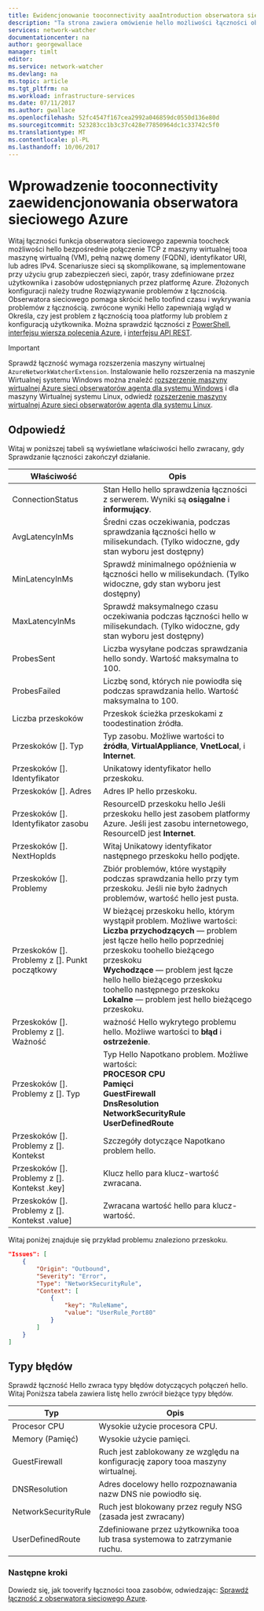 ```yaml
---
title: Ewidencjonowanie tooconnectivity aaaIntroduction obserwatora sieciowego Azure | Dokumentacja firmy Microsoft
description: "Ta strona zawiera omówienie hello możliwości łączności obserwatora sieciowego"
services: network-watcher
documentationcenter: na
author: georgewallace
manager: timlt
editor: 
ms.service: network-watcher
ms.devlang: na
ms.topic: article
ms.tgt_pltfrm: na
ms.workload: infrastructure-services
ms.date: 07/11/2017
ms.author: gwallace
ms.openlocfilehash: 52fc4547f167cea2992a046859dc0550d136e80d
ms.sourcegitcommit: 523283cc1b3c37c428e77850964dc1c33742c5f0
ms.translationtype: MT
ms.contentlocale: pl-PL
ms.lasthandoff: 10/06/2017
---
```

# <a name="introduction-tooconnectivity-check-in-azure-network-watcher"></a>Wprowadzenie tooconnectivity zaewidencjonowania obserwatora sieciowego Azure

Witaj łączności funkcja obserwatora sieciowego zapewnia toocheck możliwości hello bezpośrednie połączenie TCP z maszyny wirtualnej tooa maszynę wirtualną (VM), pełną nazwę domeny (FQDN), identyfikator URI, lub adres IPv4. Scenariusze sieci są skomplikowane, są implementowane przy użyciu grup zabezpieczeń sieci, zapór, trasy zdefiniowane przez użytkownika i zasobów udostępnianych przez platformę Azure. Złożonych konfiguracji należy trudne Rozwiązywanie problemów z łącznością. Obserwatora sieciowego pomaga skrócić hello toofind czasu i wykrywania problemów z łącznością. zwrócone wyniki Hello zapewniają wgląd w Określa, czy jest problem z łącznością tooa platformy lub problem z konfiguracją użytkownika. Można sprawdzić łączności z [PowerShell](network-watcher-connectivity-powershell.md), [interfejsu wiersza polecenia Azure](network-watcher-connectivity-cli.md), i [interfejsu API REST](network-watcher-connectivity-rest.md).

> [!IMPORTANT]
> Sprawdź łączność wymaga rozszerzenia maszyny wirtualnej `AzureNetworkWatcherExtension`. Instalowanie hello rozszerzenia na maszynie Wirtualnej systemu Windows można znaleźć [rozszerzenie maszyny wirtualnej Azure sieci obserwatorów agenta dla systemu Windows](../virtual-machines/windows/extensions-nwa.md) i dla maszyny Wirtualnej systemu Linux, odwiedź [rozszerzenie maszyny wirtualnej Azure sieci obserwatorów agenta dla systemu Linux](../virtual-machines/linux/extensions-nwa.md).

## <a name="response"></a>Odpowiedź

Witaj w poniższej tabeli są wyświetlane właściwości hello zwracany, gdy Sprawdzanie łączności zakończył działanie.

|Właściwość  |Opis  |
|---------|---------|
|ConnectionStatus     | Stan Hello hello sprawdzenia łączności z serwerem. Wyniki są **osiągalne** i **informujący**.        |
|AvgLatencyInMs     | Średni czas oczekiwania, podczas sprawdzania łączności hello w milisekundach. (Tylko widoczne, gdy stan wyboru jest dostępny)        |
|MinLatencyInMs     | Sprawdź minimalnego opóźnienia w łączności hello w milisekundach. (Tylko widoczne, gdy stan wyboru jest dostępny)        |
|MaxLatencyInMs     | Sprawdź maksymalnego czasu oczekiwania podczas łączności hello w milisekundach. (Tylko widoczne, gdy stan wyboru jest dostępny)        |
|ProbesSent     | Liczba wysyłane podczas sprawdzania hello sondy. Wartość maksymalna to 100.        |
|ProbesFailed     | Liczbę sond, których nie powiodła się podczas sprawdzania hello. Wartość maksymalna to 100.        |
|Liczba przeskoków     | Przeskok ścieżka przeskokami z toodestination źródła.        |
|Przeskoków []. Typ     | Typ zasobu. Możliwe wartości to **źródła**, **VirtualAppliance**, **VnetLocal**, i **Internet**.        |
|Przeskoków []. Identyfikator | Unikatowy identyfikator hello przeskoku.|
|Przeskoków []. Adres | Adres IP hello przeskoku.|
|Przeskoków []. Identyfikator zasobu | ResourceID przeskoku hello Jeśli przeskoku hello jest zasobem platformy Azure. Jeśli jest zasobu internetowego, ResourceID jest **Internet**. |
|Przeskoków []. NextHopIds | Witaj Unikatowy identyfikator następnego przeskoku hello podjęte.|
|Przeskoków []. Problemy | Zbiór problemów, które wystąpiły podczas sprawdzania hello przy tym przeskoku. Jeśli nie było żadnych problemów, wartość hello jest pusta.|
|Przeskoków []. Problemy z []. Punkt początkowy | W bieżącej przeskoku hello, którym wystąpił problem. Możliwe wartości:<br/> **Liczba przychodzących** — problem jest łącze hello hello poprzedniej przeskoku toohello bieżącego przeskoku<br/>**Wychodzące** — problem jest łącze hello hello bieżącego przeskoku toohello następnego przeskoku<br/>**Lokalne** — problem jest hello bieżącego przeskoku.|
|Przeskoków []. Problemy z []. Ważność | ważność Hello wykrytego problemu hello. Możliwe wartości to **błąd** i **ostrzeżenie**. |
|Przeskoków []. Problemy z []. Typ |Typ Hello Napotkano problem. Możliwe wartości: <br/>**PROCESOR CPU**<br/>**Pamięci**<br/>**GuestFirewall**<br/>**DnsResolution**<br/>**NetworkSecurityRule**<br/>**UserDefinedRoute** |
|Przeskoków []. Problemy z []. Kontekst |Szczegóły dotyczące Napotkano problem hello.|
|Przeskoków []. Problemy z []. Kontekst .key] |Klucz hello para klucz-wartość zwracana.|
|Przeskoków []. Problemy z []. Kontekst .value] |Zwracana wartość hello para klucz-wartość.|

Witaj poniżej znajduje się przykład problemu znaleziono przeskoku.

```json
"Issues": [
    {
        "Origin": "Outbound",
        "Severity": "Error",
        "Type": "NetworkSecurityRule",
        "Context": [
            {
                "key": "RuleName",
                "value": "UserRule_Port80"
            }
        ]
    }
]
```
## <a name="fault-types"></a>Typy błędów

Sprawdź łączność Hello zwraca typy błędów dotyczących połączeń hello. Witaj Poniższa tabela zawiera listę hello zwrócił bieżące typy błędów.

|Typ  |Opis  |
|---------|---------|
|Procesor CPU     | Wysokie użycie procesora CPU.       |
|Memory (Pamięć)     | Wysokie użycie pamięci.       |
|GuestFirewall     | Ruch jest zablokowany ze względu na konfigurację zapory tooa maszyny wirtualnej.        |
|DNSResolution     | Adres docelowy hello rozpoznawania nazw DNS nie powiodło się.        |
|NetworkSecurityRule    | Ruch jest blokowany przez reguły NSG (zasada jest zwracany)        |
|UserDefinedRoute|Zdefiniowane przez użytkownika tooa lub trasa systemowa to zatrzymanie ruchu. |

### <a name="next-steps"></a>Następne kroki

Dowiedz się, jak tooverify łączności tooa zasobów, odwiedzając: [Sprawdź łączność z obserwatora sieciowego Azure](network-watcher-connectivity-powershell.md).

<!--Image references-->
[1]: ./media/network-watcher-next-hop-overview/figure1.png

